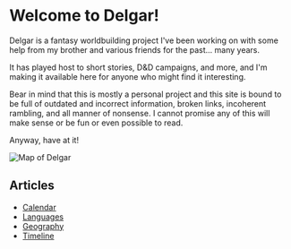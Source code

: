 # Welcome to Delgar!

Delgar is a fantasy worldbuilding project I've been working on with some help from my brother and various friends for the past... many years.

It has played host to short stories, D&D campaigns, and more, and I'm making it available here for anyone who might find it interesting.

Bear in mind that this is mostly a personal project and this site is bound to be full of outdated and incorrect information, broken links, incoherent rambling, and all manner of nonsense. I cannot promise any of this will make sense or be fun or even possible to read.

Anyway, have at it!

![Map of Delgar](./images/delgar-map-pretty.jpg)

## Articles

- [Calendar](./pages/calendar.md)
- [Languages](./pages/languages/index.md)
- [Geography](./pages/geography.md)
- [Timeline](./pages/timeline.md)
